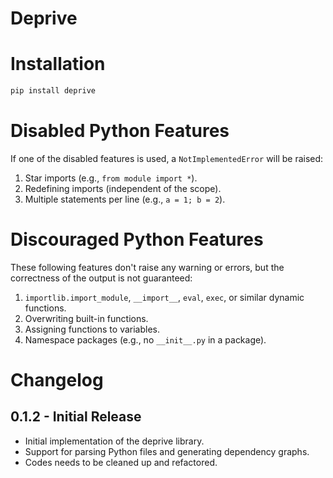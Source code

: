 # Deprive

# Installation

```bash
pip install deprive
```

# Disabled Python Features
If one of the disabled features is used, a `NotImplementedError` will be raised:
1. Star imports (e.g., `from module import *`).
2. Redefining imports (independent of the scope).
3. Multiple statements per line (e.g., `a = 1; b = 2`).

# Discouraged Python Features
These following features don't raise any warning or errors, but the correctness of the output is not guaranteed:
1. `importlib.import_module`, `__import__`, `eval`, `exec`, or similar dynamic functions.
2. Overwriting built-in functions.
3. Assigning functions to variables.
4. Namespace packages (e.g., no `__init__.py` in a package).

# Changelog

## 0.1.2 - Initial Release
- Initial implementation of the deprive library.
- Support for parsing Python files and generating dependency graphs.
- Codes needs to be cleaned up and refactored.